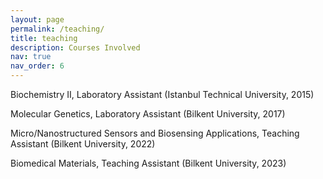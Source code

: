 ```yaml
---
layout: page
permalink: /teaching/
title: teaching
description: Courses Involved
nav: true
nav_order: 6
---
```


Biochemistry II,  Laboratory Assistant (Istanbul Technical University, 2015)


Molecular Genetics, Laboratory Assistant (Bilkent University, 2017)


Micro/Nanostructured Sensors and Biosensing Applications, Teaching Assistant (Bilkent University, 2022)


Biomedical Materials, Teaching Assistant (Bilkent University, 2023)

